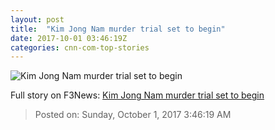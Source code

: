 ```yaml
---
layout: post
title:  "Kim Jong Nam murder trial set to begin"
date: 2017-10-01 03:46:19Z
categories: cnn-com-top-stories
---
```


![Kim Jong Nam murder trial set to begin](http://i2.cdn.cnn.com/cnnnext/dam/assets/170727100623-kim-jong-nam-suspects-split-super-tease.jpg)




Full story on F3News: [Kim Jong Nam murder trial set to begin](http://www.f3nws.com/n/gjWuUG)

> Posted on: Sunday, October 1, 2017 3:46:19 AM

